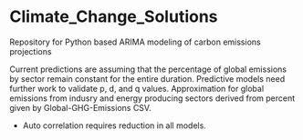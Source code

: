 # Climate_Change_Solutions
Repository for Python based ARIMA modeling of carbon emissions projections

Current predictions are assuming that the percentage of global emissions by sector remain constant for the entire duration. Predictive models need further work to validate p, d, and q values. Approximation for global emissions from indusry and energy producing sectors derived from percent given by Global-GHG-Emissions CSV.

- Auto correlation requires reduction in all models.
